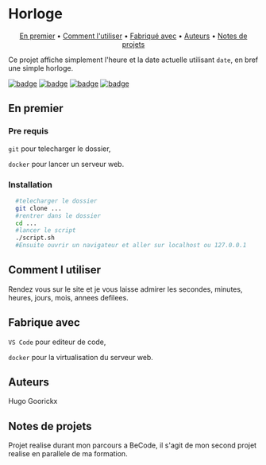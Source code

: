 # Horloge
<p align="center">
  <a href="#en-premier">En premier</a> •
  <a href="#comment-l-utiliser">Comment l'utiliser</a> •
  <a href="#fabrique-avec">Fabriqué avec</a> •
  <a href="#auteurs">Auteurs</a> •
  <a href="#notes-de-projets">Notes de projets</a> 
</p>



Ce projet affiche simplement l'heure et la date actuelle utilisant ``` date ```, en bref une simple horloge.

[![badge](https://img.shields.io/static/v1?label=Langage&message=HTML&color=ffc800&style=for-the-badge)](https://shields.io)
[![badge](https://img.shields.io/static/v1?label=Langage&message=CSS&color=0062ff&style=for-the-badge)](https://shields.io)
[![badge](https://img.shields.io/static/v1?label=Langage&message=JS&color=fbff00&style=for-the-badge)](https://shields.io)
[![badge](https://img.shields.io/static/v1?label=School-project&message=becode&color=000000&style=for-the-badge)](https://shields.io)
## En premier
### Pre requis
  ``` git ``` pour telecharger le dossier,
  
  ``` docker ``` pour lancer un serveur web.
### Installation
  ```bash
    #telecharger le dossier   
    git clone ...
    #rentrer dans le dossier
    cd ...
    #lancer le script
    ./script.sh
    #Ensuite ouvrir un navigateur et aller sur localhost ou 127.0.0.1
  ```
## Comment l utiliser
  Rendez vous sur le site et je vous laisse admirer les secondes, minutes, heures, jours, mois, annees defilees.
## Fabrique avec
  ``` VS Code ``` pour editeur de code,
  
  ``` docker ``` pour la virtualisation du serveur web.
## Auteurs
  Hugo Goorickx
## Notes de projets
  Projet realise durant mon parcours a BeCode, il s'agit de mon second projet realise en parallele de ma formation.